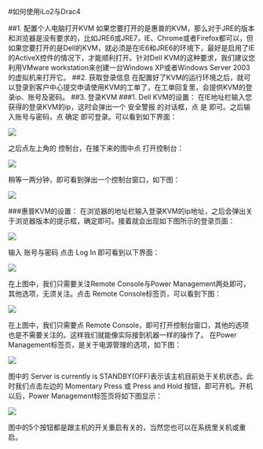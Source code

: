 <!-- --- tag: faq iLo2 Drac4 独立服务器 -->
#如何使用iLo2与Drac4

##1. 配置个人电脑打开KVM
如果您要打开的是惠普的KVM，那么对于JRE的版本和浏览器是没有要求的，比如JRE6或JRE7，IE、Chrome或者Firefox都可以，但如果您要打开的是Dell的KVM，就必须是在IE6和JRE6的环境下，最好是启用了IE的ActiveX控件的情况下，才能顺利打开。针对Dell KVM的这种要求，我们建议您利用VMware workstation来创建一台Windows XP或者Windows Server 2003的虚拟机来打开它。
##2. 获取登录信息
在配置好了KVM的运行环境之后，就可以登录到客户中心提交申请使用KVM的工单了，在工单回复里，会提供KVM的登录ip、账号及密码。
##3. 登录KVM
###1. Dell KVM的设置：
在IE地址栏输入您获得的登录KVM的ip，这时会弹出一个 安全警报 的对话框，点 是 即可。之后输入账号与密码，点 确定 即可登录。可以看到如下界面：

  ![](http://i1.51hosting.com/2014-03-13_15_06_drac4_01.png)
  
之后点左上角的 控制台，在接下来的图中点 打开控制台：

  ![](http://i1.51hosting.com/2014-03-13_15_07_drac_02.png)
  
稍等一两分钟，即可看到弹出一个控制台窗口，如下图：

  ![](http://i1.51hosting.com/2014-03-13_15_08_drac_03.png)
  
###惠普KVM的设置：
在浏览器的地址栏输入登录KVM的ip地址，之后会弹出关于浏览器版本的提示框，确定即可。接着就会出现如下图所示的登录页面：

  ![](http://i1.51hosting.com/2014-03-13_15_12_iLo2_04.png)
  
输入 账号与密码 点击 Log In 即可看到以下界面：

  ![](http://i1.51hosting.com/2014-03-13_15_14_iLo2_05.png)
  
在上图中，我们只需要关注Remote Console与Power Management两处即可，其他选项，无须关注。点击 Remote Console标签页，可以看到下图：

  ![](http://i1.51hosting.com/2014-03-13_15_16_iLo2_06.png)
  
在上图中，我们只需要点 Remote Console，即可打开控制台窗口，其他的选项也是不需要关注的。这样我们就能像实际接到机器一样的操作了。
在Power Management标签页，是关于电源管理的选项，如下图：

  ![](http://i1.51hosting.com/2014-03-13_15_17_iLo_07.png)
  
图中的 Server is currently is STANDBY(OFF)表示该主机目前处于关机状态，此时我们点击左边的 Momentary Press 或 Press and Hold 按钮，即可开机。开机以后，Power Management标签页将如下图显示：

  ![](http://i1.51hosting.com/2014-03-13_15_18_iLo2_08.png)
  
图中的5个按钮都是跟主机的开关重启有关的，当然您也可以在系统里关机或重启。
  
